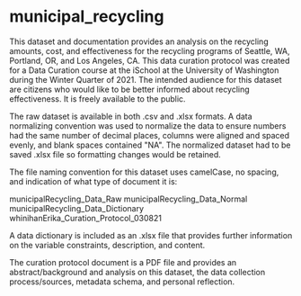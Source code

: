 # municipal_recycling
This dataset and documentation provides an analysis on the recycling amounts, cost, and effectiveness for the recycling programs of Seattle, WA, Portland, OR, 
and Los Angeles, CA. This data curation protocol was created for a Data Curation course at the iSchool at the University of Washington during the Winter Quarter of 2021. 
The intended audience for this dataset are citizens who would like to be better informed about recycling effectiveness. It is freely available to the public.

The raw dataset is available in both .csv and .xlsx formats. A data normalizing convention was used to normalize the data to ensure numbers had the same number 
of decimal places, columns were aligned and spaced evenly, and blank spaces contained "NA". The normalized dataset had to be saved .xlsx file so formatting changes would be retained.

The file naming convention for this dataset uses camelCase, no spacing, and indication of what type of document it is:

municipalRecycling_Data_Raw
municipalRecycling_Data_Normal
municipalRecycling_Data_Dictionary
whinihanErika_Curation_Protocol_030821

A data dictionary is included as an .xlsx file that provides further information on the variable constraints, description, and content.

The curation protocol document is a PDF file and provides an abstract/background and analysis on this dataset, the data collection process/sources, 
metadata schema, and personal reflection.
